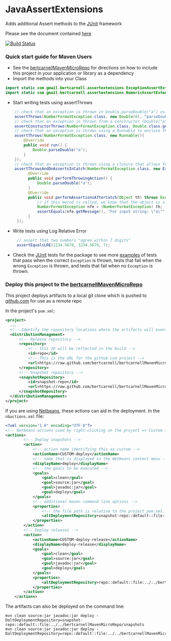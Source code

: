 JavaAssertExtensions
====================

Adds additional Assert methods to the [JUnit](http://junit.org/) framework

Please see the document contained [here]( http://bertcarnell.github.io/JavaAssertExtensions)

[![Build Status](https://www.travis-ci.org/bertcarnell/JavaAssertExtensions.svg?branch=master)](https://www.travis-ci.org/bertcarnell/JavaAssertExtensions)

### Quick start guide for Maven Users
- See the [bertcarnellMavenMicroRepo](https://github.com/bertcarnell/bertcarnellMavenMicroRepo) for directions on how to include this project in your application or library as a dependency
- Import the methods into your Class

```java
import static com.gmail.bertcarnell.assertextensions.ExceptionAssertExtensions.*;
import static com.gmail.bertcarnell.assertextensions.NumericAssertExtensions.*;
```

- Start writing tests using assertThrows

```java
    // check that an exception is thrown in Double.parseDouble("a") using reflection
    assertThrows(NumberFormatException.class, new Double(0), "parseDouble", "a");
    // check that an exception is thrown from a constructor (Double("a")) using reflection
    assertConstuctorThrows(NumberFormatException.class, Double.class.getConstructor(String.class), "a");
    // check that an exception is thrown using a Runnable to enclose the method call
    assertThrows(NumberFormatException.class, new Runnable(){
        @Override
        public void run() {
            Double.parseDouble("a");
        }
    });
    // check that an exception is thrown using a closure that allows for additional checks in the Catch
    assertThrowsAndDoAssertsInCatch(NumberFormatException.class, new ExceptionAssertionsPerformer(){
          @Override
          public void performThrowingAction() {
              Double.parseDouble("a");
          }
          @Override
          public void performAssertionsAfterCatch(Object th) throws Exception {
              // if this metod is called, we know that the object is a NumberFormatException or assignable from NumberFormatException
              NumberFormatException nfe = (NumberFormatException) th;
              assertEquals(nfe.getMessage(), "For input string: \"a\"");
          }
     });
```
- Write tests using Log Relative Error

```java
     // assert that two numbers "agree within 7 digits"
     assertEqualsLRE(1234.5678, 1234.5679, 7);
```

- Check the [JUnit](http://junit.org/) tests for the package to see more [examples](https://github.com/bertcarnell/JavaAssertExtensions/tree/master/AssertExtensions/src/test/java/com/gmail/bertcarnell/assertextensions) of tests that pass when the correct <code>Exception</code> is thrown, tests that fail when the wrong <code>Exception</code> is thrown, and tests that fail when no <code>Exception</code> is thrown.

### Deploy this project to the [bertcarnellMavenMicroRepo](https://github.com/bertcarnell/bertcarnellMavenMicroRepo)

This project deploys artifacts to a local git clone which is pushed to [github.com](https://github.com) for use as a remote repo

In the project's <code>pom.xml</code>:

```xml
<project>
  ...
  <!-- Identify the repository locations where the artifacts will eventually reside -->
  <distributionManagement>
      <!-- Release repository -->
      <repository>
          <!-- this ID will be reflected in the build -->
          <id>repo</id>
          <!-- This is the URL for the github.com project --> 
          <url>https://raw.github.com/bertcarnell/bertcarnellMavenMicroRepo/master/releases</url>
      </repository>
      <!-- Snapshot repository -->
      <snapshotRepository>
          <id>snapshot-repo</id>
          <url>https://raw.github.com/bertcarnell/bertcarnellMavenMicroRepo/master/snapshots</url>
      </snapshotRepository>
  </distributionManagement>
</project>
```

If you are using [Netbeans](https://netbeans.org/), these actions can aid in the deployment.  In the <code>nbactions.xml</code> file:

```xml
<?xml version="1.0" encoding="UTF-8"?>
<!-- Netbeans actions used by right-clicking on the project => Custom => deploy -->
<actions>
        <!-- Deploy snapshots -->
        <action>
            <!-- action name identifying this as custom -->
            <actionName>CUSTOM-deploy</actionName>
            <!-- name that is displayed in the Netbeans context menu -->
            <displayName>deploy</displayName>
            <!-- the goals to be executed -->
            <goals>
                <goal>clean</goal>
                <goal>source:jar</goal>
                <goal>javadoc:jar</goal>
                <goal>deploy</goal>
            </goals>
            <!-- additional maven command line options -->
            <properties>
                <!-- the file path is relative to the project pom.xml.  An absolute path can also be used -->
                <altDeploymentRepository>snapshot-repo::default::file:../../bertcarnellMavenMicroRepo/snapshots</altDeploymentRepository>
            </properties>
        </action>
        <!-- Deploy releases -->
        <action>
            <actionName>CUSTOM-deploy-release</actionName>
            <displayName>deploy-release</displayName>
            <goals>
                <goal>clean</goal>
                <goal>source:jar</goal>
                <goal>javadoc:jar</goal>
                <goal>deploy</goal>
            </goals>
            <properties>
                <altDeploymentRepository>repo::default::file:../../bertcarnellMavenMicroRepo/releases</altDeploymentRepository>
            </properties>
        </action>
    </actions>
```

The artifacts can also be deployed on the command line:

```
mvn clean source:jar javadoc:jar deploy -DaltDeploymentRepository=snapshot-repo::default::file:../../bertcarnellMavenMicroRepo/snapshots
mvn clean source:jar javadoc:jar deploy -DaltDeploymentRepository=repo::default::file:../../bertcarnellMavenMicroRepo/releases
```
